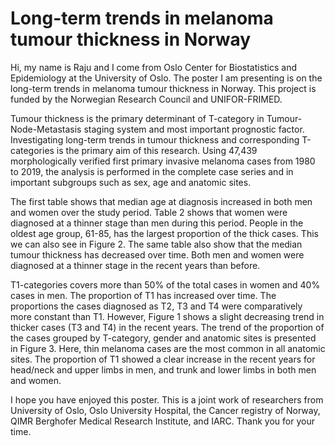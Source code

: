 **Long-term trends in melanoma tumour thickness in Norway**
================

<!-- 7632  -->

Hi, my name is Raju and I come from Oslo Center for Biostatistics and
Epidemiology at the University of Oslo. The poster I am presenting is on
the long-term trends in melanoma tumour thickness in Norway. This
project is funded by the Norwegian Research Council and UNIFOR-FRIMED.

Tumour thickness is the primary determinant of T-category in
Tumour-Node-Metastasis staging system and most important prognostic
factor. Investigating long-term trends in tumour thickness and
corresponding T-categories is the primary aim of this research. Using
47,439 morphologically verified first primary invasive melanoma cases
from 1980 to 2019, the analysis is performed in the complete case series
and in important subgroups such as sex, age and anatomic sites.

The first table shows that median age at diagnosis increased in both men
and women over the study period. Table 2 shows that women were diagnosed
at a thinner stage than men during this period. People in the oldest age
group, 61-85, has the largest proportion of the thick cases. This we can
also see in Figure 2. The same table also show that the median tumour
thickness has decreased over time. Both men and women were diagnosed at
a thinner stage in the recent years than before.

T1-categories covers more than 50% of the total cases in women and 40%
cases in men. The proportion of T1 has increased over time. The
proportions the cases diagnosed as T2, T3 and T4 were comparatively more
constant than T1. However, Figure 1 shows a slight decreasing trend in
thicker cases (T3 and T4) in the recent years. The trend of the
proportion of the cases grouped by T-category, gender and anatomic sites
is presented in Figure 3. Here, thin melanoma cases are the most common
in all anatomic sites. The proportion of T1 showed a clear increase in
the recent years for head/neck and upper limbs in men, and trunk and
lower limbs in both men and women.

I hope you have enjoyed this poster. This is a joint work of researchers
from University of Oslo, Oslo University Hospital, the Cancer registry
of Norway, QIMR Berghofer Medical Research Institute, and IARC. Thank
you for your time.
